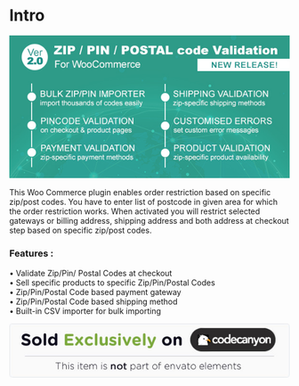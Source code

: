 # Intro

![](.gitbook/assets/banner.jpg)

This Woo Commerce plugin enables order restriction based on specific zip/post codes. You have to enter list of postcode in given area for which the order restriction works. When activated you will restrict selected gateways or billing address, shipping address and both address at checkout step based on specific zip/post codes.

### Features :

 • Validate Zip/Pin/ Postal Codes at checkout  
 • Sell specific products to specific Zip/Pin/Postal Codes  
 • Zip/Pin/Postal Code based payment gateway  
 • Zip/Pin/Postal Code based shipping method  
 • Built-in CSV importer for bulk importing

![](.gitbook/assets/7799a062d5dab2c03035b1a30a4066fc801d8c51.jpeg)

